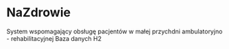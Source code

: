 # NaZdrowie
System wspomagający obsługę pacjentów w małej przychdni ambulatoryjno - rehabilitacyjnej
Baza danych H2
